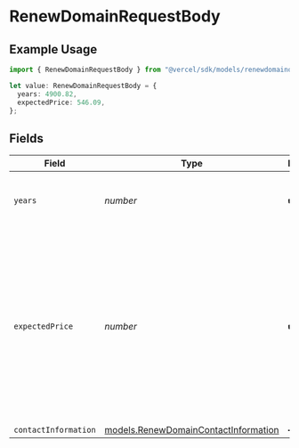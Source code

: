 # RenewDomainRequestBody

## Example Usage

```typescript
import { RenewDomainRequestBody } from "@vercel/sdk/models/renewdomainop.js";

let value: RenewDomainRequestBody = {
  years: 4900.82,
  expectedPrice: 546.09,
};
```

## Fields

| Field                                                                                                                                                         | Type                                                                                                                                                          | Required                                                                                                                                                      | Description                                                                                                                                                   |
| ------------------------------------------------------------------------------------------------------------------------------------------------------------- | ------------------------------------------------------------------------------------------------------------------------------------------------------------- | ------------------------------------------------------------------------------------------------------------------------------------------------------------- | ------------------------------------------------------------------------------------------------------------------------------------------------------------- |
| `years`                                                                                                                                                       | *number*                                                                                                                                                      | :heavy_check_mark:                                                                                                                                            | The number of years to renew the domain for.                                                                                                                  |
| `expectedPrice`                                                                                                                                               | *number*                                                                                                                                                      | :heavy_check_mark:                                                                                                                                            | The base TLD price for purchasing a domain for the given number of years. If null, the TLD does not support purchasing domains for the given number of years. |
| `contactInformation`                                                                                                                                          | [models.RenewDomainContactInformation](../models/renewdomaincontactinformation.md)                                                                            | :heavy_minus_sign:                                                                                                                                            | N/A                                                                                                                                                           |